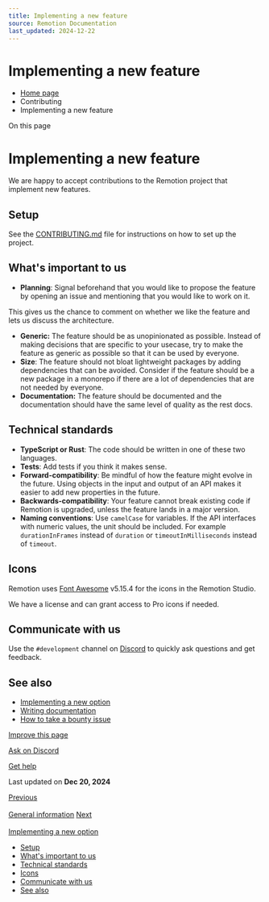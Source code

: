 ```yaml
---
title: Implementing a new feature
source: Remotion Documentation
last_updated: 2024-12-22
---
```


# Implementing a new feature

- [Home page](/)
- Contributing
- Implementing a new feature

On this page

# Implementing a new feature

We are happy to accept contributions to the Remotion project that implement new features.

## Setup [​](\#setup "Direct link to Setup")

See the [CONTRIBUTING.md](https://github.com/remotion-dev/remotion/blob/main/CONTRIBUTING.md) file for instructions on how to set up the project.

## What's important to us [​](\#whats-important-to-us "Direct link to What's important to us")

- **Planning**: Signal beforehand that you would like to propose the feature by opening an issue and mentioning that you would like to work on it.

This gives us the chance to comment on whether we like the feature and lets us discuss the architecture.
- **Generic:** The feature should be as unopinionated as possible. Instead of making decisions that are specific to your usecase, try to make the feature as generic as possible so that it can be used by everyone.
- **Size**: The feature should not bloat lightweight packages by adding dependencies that can be avoided. Consider if the feature should be a new package in a monorepo if there are a lot of dependencies that are not needed by everyone.
- **Documentation:** The feature should be documented and the documentation should have the same level of quality as the rest docs.

## Technical standards [​](\#technical-standards "Direct link to Technical standards")

- **TypeScript or Rust**: The code should be written in one of these two languages.
- **Tests**: Add tests if you think it makes sense.
- **Forward-compatibility**: Be mindful of how the feature might evolve in the future. Using objects in the input and output of an API makes it easier to add new properties in the future.
- **Backwards-compatibility**: Your feature cannot break existing code if Remotion is upgraded, unless the feature lands in a major version.
- **Naming conventions**: Use `camelCase` for variables. If the API interfaces with numeric values, the unit should be included. For example `durationInFrames` instead of `duration` or `timeoutInMilliseconds` instead of `timeout`.

## Icons [​](\#icons "Direct link to Icons")

Remotion uses [Font Awesome](https://fontawesome.com/) v5.15.4 for the icons in the Remotion Studio.

We have a license and can grant access to Pro icons if needed.

## Communicate with us [​](\#communicate-with-us "Direct link to Communicate with us")

Use the `#development` channel on [Discord](https://remotion.dev/discord) to quickly ask questions and get feedback.

## See also [​](\#see-also "Direct link to See also")

- [Implementing a new option](/docs/contributing/option)
- [Writing documentation](/docs/contributing/docs)
- [How to take a bounty issue](/docs/contributing/bounty)

[Improve this page](https://github.com/remotion-dev/remotion/edit/main/packages/docs/docs/contributing/feature.mdx)

[Ask on Discord](https://remotion.dev/discord)

[Get help](/docs/get-help)

Last updated on **Dec 20, 2024**

[Previous\
\
General information](/docs/contributing/) [Next\
\
Implementing a new option](/docs/contributing/option)

- [Setup](#setup)
- [What's important to us](#whats-important-to-us)
- [Technical standards](#technical-standards)
- [Icons](#icons)
- [Communicate with us](#communicate-with-us)
- [See also](#see-also)
